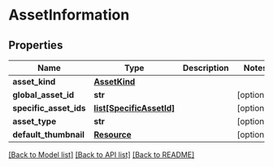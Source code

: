 # AssetInformation

## Properties
Name | Type | Description | Notes
------------ | ------------- | ------------- | -------------
**asset_kind** | [**AssetKind**](AssetKind.md) |  | 
**global_asset_id** | **str** |  | [optional] 
**specific_asset_ids** | [**list[SpecificAssetId]**](SpecificAssetId.md) |  | [optional] 
**asset_type** | **str** |  | [optional] 
**default_thumbnail** | [**Resource**](Resource.md) |  | [optional] 

[[Back to Model list]](../README.md#documentation-for-models) [[Back to API list]](../README.md#documentation-for-api-endpoints) [[Back to README]](../README.md)

